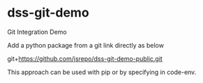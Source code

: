 # dss-git-demo
Git Integration Demo

Add a python package from a git link directly as below

git+https://github.com/jsrepo/dss-git-demo-public.git

This approach can be used with pip or by specifying in code-env.
